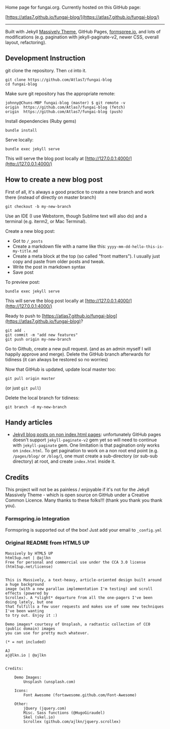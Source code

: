 Home page for fungai.org. Currently hosted on this GitHub page:

[https://atlas7.github.io/fungai-blog/](https://atlas7.github.io/fungai-blog/)

---

Built with Jekyll [Massively Theme](https://github.com/iwiedenm/jekyll-theme-massively-src), GitHub Pages, [formspree.io](https://formspree.io/), and lots of modifications (e.g. pagination with jekyll-paginate-v2, newer CSS, overall layout, refactoring).

## Development Instruction

git clone the repository. Then `cd` into it.

```
git clone https://github.com/Atlas7/fungai-blog
cd fungai-blog
```

Make sure git repository has the appropriate remote:

```
johnny@Chuns-MBP fungai-blog (master) $ git remote -v
origin  https://github.com/Atlas7/fungai-blog (fetch)
origin  https://github.com/Atlas7/fungai-blog (push)
```

Install dependencies (Ruby gems)

```
bundle install
```

Serve locally:

```
bundle exec jekyll serve
```

This will serve the blog post locally at [http://127.0.0.1:4000/](http://127.0.0.1:4000/)

## How to create a new blog post

First of all, it's always a good practice to create a new branch and work there (instead of directly on master branch)

```
git checkout -b my-new-branch
```

Use an IDE (I use Webstorm, though Sublime text will also do) and a terminal (e.g. iterm2, or Mac Terminal).

Create a new blog post:

- Got to `/_posts`
- Create a markdown file with a name like this: `yyyy-mm-dd-hello-this-is-my-title.md`
- Create a meta block at the top (so called "front matters"). I usually just copy and paste from older posts and tweak.
- Write the post in markdown syntax
- Save post

To preview post:

```
bundle exec jekyll serve
```

This will serve the blog post locally at [http://127.0.0.1:4000/](http://127.0.0.1:4000/)

Ready to push to [https://atlas7.github.io/fungai-blog](https://atlas7.github.io/fungai-blog)?

```
git add .
git commit -m "add new features"
git push origin my-new-branch
```

Go to Github, create a new pull request. (and as an admin myself I will happily approve and merge). Delete the
GitHub branch afterwards for tidiness (it can always be restored so no worries)

Now that GitHub is updated, update local master too:

```
git pull origin master
```

(or just `git pull`)

Delete the local branch for tidiness:

```
git branch -d my-new-branch
```

## Handy articles

- [Jekyll blog posts on non index.html pages](https://stackoverflow.com/questions/26048623/jekyll-blog-posts-on-non-index-html-pages): unfortunately GitHub pages doesn't support `jekyll-paginate-v2` gem yet so will need to continue with `jekyll-paginate` gem. One limitation is that pagination only works on `index.html`. To get pagination to work on a non root end point (e.g. `/pages/blog/` or `/blog/`), one must create a sub-directory (or sub-sub directory) at root, and create `index.html` inside it.

## Credits

This project will not be as painless / enjoyable if it's not for the Jekyll Massively Theme - which is open source
on GitHub under a Creative Common Licence. Many thanks to these folks!!! (thank you thank you thank you).

### Formspring.io Integration

Formspring is supported out of the box! Just add your email to ```_config.yml```

### Original README from HTML5 UP

```
Massively by HTML5 UP
html5up.net | @ajlkn
Free for personal and commercial use under the CCA 3.0 license (html5up.net/license)


This is Massively, a text-heavy, article-oriented design built around a huge background
image (with a new parallax implementation I'm testing) and scroll effects (powered by
Scrollex). A *slight* departure from all the one-pagers I've been doing lately, but one
that fulfills a few user requests and makes use of some new techniques I've been wanting
to try out. Enjoy it :)

Demo images* courtesy of Unsplash, a radtastic collection of CC0 (public domain) images
you can use for pretty much whatever.

(* = not included)

AJ
aj@lkn.io | @ajlkn


Credits:

	Demo Images:
		Unsplash (unsplash.com)

	Icons:
		Font Awesome (fortawesome.github.com/Font-Awesome)

	Other:
		jQuery (jquery.com)
		Misc. Sass functions (@HugoGiraudel)
		Skel (skel.io)
		Scrollex (github.com/ajlkn/jquery.scrollex)
```
